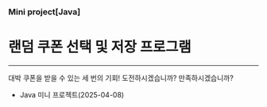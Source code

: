 ### Mini project[Java]
# 랜덤 쿠폰 선택 및 저장 프로그램
---
대박 쿠폰을 받을 수 있는 세 번의 기회! 
도전하시겠습니까? 만족하시겠습니까?

* Java 미니 프로젝트(2025-04-08)

